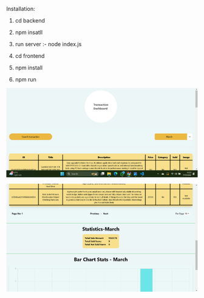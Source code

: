 Installation:

1) cd backend
2) npm insatll
3) run server :- node index.js

4) cd frontend
5) npm install
6) npm run

![Project Screenshot](https://github.com/Rohitjadhav7174/Roxiler-assignment-Rohit-Jadhav-/blob/main/Screenshot%202024-10-09%20152301.png?raw=true)

   
![Project Screenshot](https://github.com/Rohitjadhav7174/Roxiler-assignment-Rohit-Jadhav-/blob/main/Screenshot%202024-10-09%20152426.png?raw=true)
